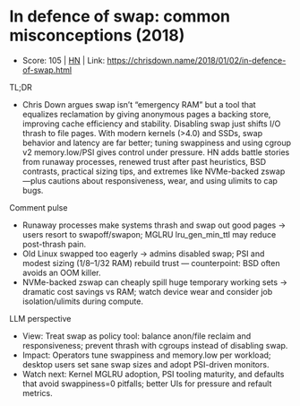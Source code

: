 # In defence of swap: common misconceptions (2018)

- Score: 105 | [HN](https://news.ycombinator.com/item?id=45318798) | Link: https://chrisdown.name/2018/01/02/in-defence-of-swap.html

TL;DR
- Chris Down argues swap isn’t “emergency RAM” but a tool that equalizes reclamation by giving anonymous pages a backing store, improving cache efficiency and stability. Disabling swap just shifts I/O thrash to file pages. With modern kernels (>4.0) and SSDs, swap behavior and latency are far better; tuning swappiness and using cgroup v2 memory.low/PSI gives control under pressure. HN adds battle stories from runaway processes, renewed trust after past heuristics, BSD contrasts, practical sizing tips, and extremes like NVMe-backed zswap—plus cautions about responsiveness, wear, and using ulimits to cap bugs.

Comment pulse
- Runaway processes make systems thrash and swap out good pages → users resort to swapoff/swapon; MGLRU lru_gen_min_ttl may reduce post-thrash pain.
- Old Linux swapped too eagerly → admins disabled swap; PSI and modest sizing (1/8–1/32 RAM) rebuild trust — counterpoint: BSD often avoids an OOM killer.
- NVMe-backed zswap can cheaply spill huge temporary working sets → dramatic cost savings vs RAM; watch device wear and consider job isolation/ulimits during compute.

LLM perspective
- View: Treat swap as policy tool: balance anon/file reclaim and responsiveness; prevent thrash with cgroups instead of disabling swap.
- Impact: Operators tune swappiness and memory.low per workload; desktop users set sane swap sizes and adopt PSI-driven monitors.
- Watch next: Kernel MGLRU adoption, PSI tooling maturity, and defaults that avoid swappiness=0 pitfalls; better UIs for pressure and refault metrics.
